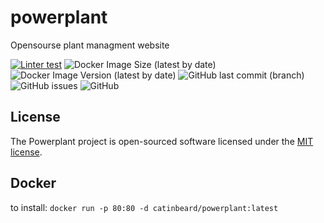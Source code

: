 # powerplant
Opensourse plant managment website   

[![Linter test](https://github.com/CatInBeard/powerPlant/actions/workflows/CI.yml/badge.svg)](https://github.com/CatInBeard/powerPlant/actions/workflows/CI.yml)
![Docker Image Size (latest by date)](https://img.shields.io/docker/image-size/catinbeard/powerplant)
![Docker Image Version (latest by date)](https://img.shields.io/docker/v/catinbeard/powerplant)
![GitHub last commit (branch)](https://img.shields.io/github/last-commit/catinbeard/powerplant/main)
![GitHub issues](https://img.shields.io/github/issues/catinbeard/powerplant)
![GitHub](https://img.shields.io/github/license/catinbeard/powerplant)
## License

The Powerplant project is open-sourced software licensed under the [MIT license](https://opensource.org/licenses/MIT).

## Docker
to install: `docker run -p 80:80 -d catinbeard/powerplant:latest`